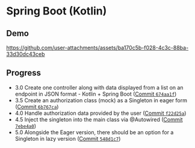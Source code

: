 # Spring Boot (Kotlin)

## Demo

https://github.com/user-attachments/assets/ba170c5b-f028-4c3c-88ba-33d30dc43ceb

## Progress

- 3.0 Create one controller along with data displayed from a list on an endpoint in JSON format - Kotlin + Spring Boot ([Commit `674aa1f`](https://github.com/vkazakevich/projektowanie-obiektowe/commit/674aa1f21ed0e164f0cbb77b023a8666bf198627))
- 3.5 Create an authorization class (mock) as a Singleton in eager form ([Commit `6b767ca`](https://github.com/vkazakevich/projektowanie-obiektowe/commit/6b767caaafbec9bde95d8fb947f0747a3b3d8798))
- 4.0 Handle authorization data provided by the user ([Commit `f22d25a`](https://github.com/vkazakevich/projektowanie-obiektowe/commit/f22d25acfb71c44f012a1deefa1578249750460f))
- 4.5 Inject the singleton into the main class via @Autowired ([Commit `7ebe4a0`](https://github.com/vkazakevich/projektowanie-obiektowe/commit/7ebe4a042ffbbf4fb4c0696e18074b1b056b0c6f))
- 5.0 Alongside the Eager version, there should be an option for a Singleton in lazy version ([Commit `548d1c7`](https://github.com/vkazakevich/projektowanie-obiektowe/commit/548d1c76afb68433ba0f221442d2a39766cc24b6))